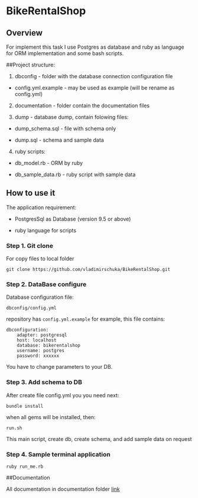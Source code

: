 # BikeRentalShop
## Overview

For implement this task I use Postgres as database and ruby as language for ORM implementation and some bash scripts.

##Project structure:

1. dbconfig - folder with the database connection configuration file

* config.yml.example - may be used as example (will be rename as config.yml)

2. documentation - folder contain the documentation files

3. dump - database dump, contain folowing files:

* dump_schema.sql - file with schema only

* dump.sql - schema and sample data

4. ruby scripts:

* db_model.rb - ORM by ruby

* db_sample_data.rb - ruby script with sample data	

## How to use it

The application requirement:

* PostgresSql as Database (version 9.5 or above)

* ruby language for scripts

### Step 1. Git clone
For copy files to local folder

    git clone https://github.com/vladimirschuka/BikeRentalShop.git

### Step 2. DataBase configure
Database configuration file:

    dbconfig/config.yml

repository has `config.yml.example` for example, this file contains:

    dbconfiguration:
        adapter: postgresql
        host: localhost
        database: bikerentalshop
        username: postgres
        password: xxxxxx 

You have to change parameters to your DB.


### Step 3. Add schema to DB

After create file config.yml you you need next:

	bundle install

when all gems will be installed, then:

	run.sh

This main script, create db, create schema, and add sample data on request

### Step 4. Sample terminal application

`ruby run_me.rb`

##Documentation

All documentation in documentation folder [link](https://github.com/vladimirschuka/BikeRentalShop/tree/master/documentation)



